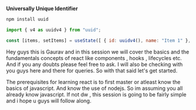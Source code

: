 **Universally Unique Identifier**

```bash
npm install uuid
```

```js
import { v4 as uuidv4 } from "uuid";

const [items, setItems] = useState([ { id: uuidv4(), name: "Item 1" }, { id: uuidv4(), name: "Item 2" }, ]);
```


Hey guys this is Gaurav and in this session we will cover the basics and the fundamentals concepts of react like components , hooks , lifecycles etc.
And if you any doubts please feel free to ask.
I will also be checking with you guys here and there for queries.
So with that said let's get started.

The prerequisites for learning react is to first master or atleast know the basics of javascript. 
And know the use of nodejs.
So im assuming you all already know javascript.
If not dw , this session is going to be fairly simple and i hope u guys will follow along.